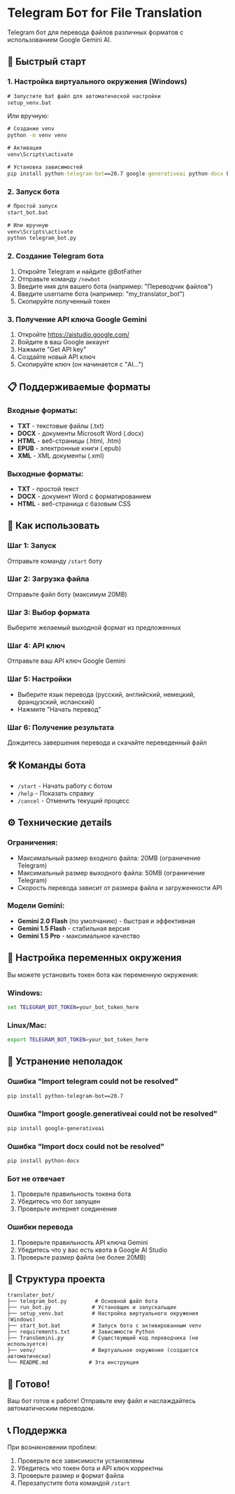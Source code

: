 # Telegram Бот for File Translation

Telegram бот для перевода файлов различных форматов с использованием Google Gemini AI.

## 🚀 Быстрый старт

### 1. Настройка виртуального окружения (Windows)

```cmd
# Запустите bat файл для автоматической настройки
setup_venv.bat
```

Или вручную:
```cmd
# Создание venv
python -m venv venv

# Активация
venv\Scripts\activate

# Установка зависимостей
pip install python-telegram-bot==20.7 google-generativeai python-docx beautifulsoup4 lxml
```

### 2. Запуск бота

```cmd
# Простой запуск
start_bot.bat

# Или вручную
venv\Scripts\activate
python telegram_bot.py
```

### 2. Создание Telegram бота

1. Откройте Telegram и найдите @BotFather
2. Отправьте команду `/newbot`
3. Введите имя для вашего бота (например: "Переводчик файлов")
4. Введите username бота (например: "my_translator_bot")
5. Скопируйте полученный токен

### 3. Получение API ключа Google Gemini

1. Откройте https://aistudio.google.com/
2. Войдите в ваш Google аккаунт
3. Нажмите "Get API key"
4. Создайте новый API ключ
5. Скопируйте ключ (он начинается с "AI...")

## 📋 Поддерживаемые форматы

### Входные форматы:
- **TXT** - текстовые файлы (.txt)
- **DOCX** - документы Microsoft Word (.docx)
- **HTML** - веб-страницы (.html, .htm)
- **EPUB** - электронные книги (.epub)
- **XML** - XML документы (.xml)

### Выходные форматы:
- **TXT** - простой текст
- **DOCX** - документ Word с форматированием
- **HTML** - веб-страница с базовым CSS

## 🎯 Как использовать

### Шаг 1: Запуск
Отправьте команду `/start` боту

### Шаг 2: Загрузка файла
Отправьте файл боту (максимум 20MB)

### Шаг 3: Выбор формата
Выберите желаемый выходной формат из предложенных

### Шаг 4: API ключ
Отправьте ваш API ключ Google Gemini

### Шаг 5: Настройки
- Выберите язык перевода (русский, английский, немецкий, французский, испанский)
- Нажмите "Начать перевод"

### Шаг 6: Получение результата
Дождитесь завершения перевода и скачайте переведенный файл

## 🛠 Команды бота

- `/start` - Начать работу с ботом
- `/help` - Показать справку
- `/cancel` - Отменить текущий процесс

## ⚙️ Технические детails

### Ограничения:
- Максимальный размер входного файла: 20MB (ограничение Telegram)
- Максимальный размер выходного файла: 50MB (ограничение Telegram)
- Скорость перевода зависит от размера файла и загруженности API

### Модели Gemini:
- **Gemini 2.0 Flash** (по умолчанию) - быстрая и эффективная
- **Gemini 1.5 Flash** - стабильная версия
- **Gemini 1.5 Pro** - максимальное качество

## 🔧 Настройка переменных окружения

Вы можете установить токен бота как переменную окружения:

### Windows:
```cmd
set TELEGRAM_BOT_TOKEN=your_bot_token_here
```

### Linux/Mac:
```bash
export TELEGRAM_BOT_TOKEN=your_bot_token_here
```

## 🐛 Устранение неполадок

### Ошибка "Import telegram could not be resolved"
```bash
pip install python-telegram-bot==20.7
```

### Ошибка "Import google.generativeai could not be resolved"
```bash
pip install google-generativeai
```

### Ошибка "Import docx could not be resolved"
```bash
pip install python-docx
```

### Бот не отвечает
1. Проверьте правильность токена бота
2. Убедитесь что бот запущен
3. Проверьте интернет соединение

### Ошибки перевода
1. Проверьте правильность API ключа Gemini
2. Убедитесь что у вас есть квота в Google AI Studio
3. Проверьте размер файла (не более 20MB)

## 📁 Структура проекта

```
translater_bot/
├── telegram_bot.py         # Основной файл бота
├── run_bot.py             # Установщик и запускальщик
├── setup_venv.bat         # Настройка виртуального окружения (Windows)
├── start_bot.bat          # Запуск бота с активированным venv
├── requirements.txt       # Зависимости Python
├── TransGemini.py         # Существующий код переводчика (не используется)
├── venv/                  # Виртуальное окружение (создается автоматически)
└── README.md             # Эта инструкция
```

## 🎉 Готово!

Ваш бот готов к работе! Отправьте ему файл и наслаждайтесь автоматическим переводом.

## 📞 Поддержка

При возникновении проблем:
1. Проверьте все зависимости установлены
2. Убедитесь что токен бота и API ключ корректны
3. Проверьте размер и формат файла
4. Перезапустите бота командой `/start`
